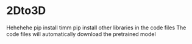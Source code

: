 # 2Dto3D
Hehehehe
pip install timm
pip install other libraries in the code files
The code files will automatically download the pretrained model
